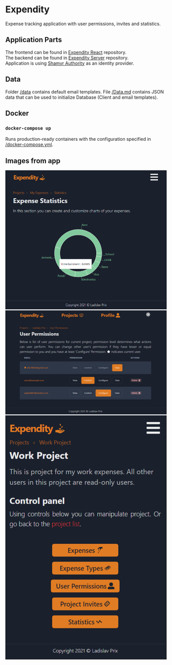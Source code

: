 # Expendity

Expense tracking application with user permissions, invites and statistics.

## Application Parts

The frontend can be found in [Expendity React](https://github.com/prixladi/expendity-react) repository.<br />
The backend can be found in [Expendity Server](https://github.com/prixladi/expendity-server) repository.<br />
Application is using [Shamyr Authority](https://github.com/prixladi/shamyr-cloud-authority) as an identity provider.

## Data

Folder [/data](data) contains default email templates. File [/Data.md](Data.md) contains JSON data that can be used to initialize Database (Client and email templates).

## Docker

### `docker-compose up`

Runs production-ready containers with the configuration specified in [/docker-compose.yml](docker-compose.yml).

## Images from app

![Stats](assets/Stats.png)
![User_Permissions](assets/User_Permissions.png)
![Work_Project](assets/Work_Project.png)
